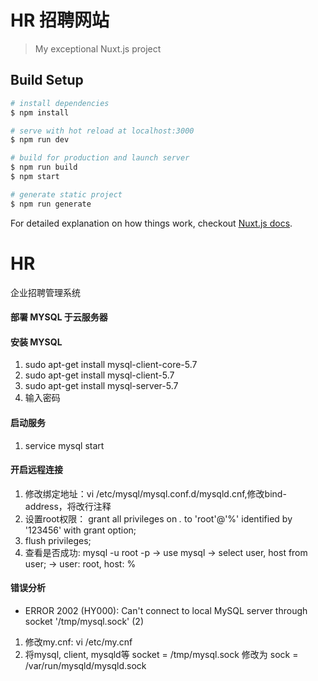 
# HR 招聘网站

> My exceptional Nuxt.js project

## Build Setup

``` bash
# install dependencies
$ npm install

# serve with hot reload at localhost:3000
$ npm run dev

# build for production and launch server
$ npm run build
$ npm start

# generate static project
$ npm run generate
```

For detailed explanation on how things work, checkout [Nuxt.js docs](https://nuxtjs.org).

# HR
企业招聘管理系统

#### 部署 MYSQL 于云服务器
#### 安装 MYSQL
1. sudo apt-get install mysql-client-core-5.7
2. sudo apt-get install mysql-client-5.7
3. sudo apt-get install mysql-server-5.7
4. 输入密码

#### 启动服务
1. service mysql start

#### 开启远程连接
1. 修改绑定地址：vi /etc/mysql/mysql.conf.d/mysqld.cnf,修改bind-address，将改行注释
2. 设置root权限： grant all privileges on *.* to 'root'@'%' identified by '123456' with grant option;
3. flush privileges;
4. 查看是否成功: mysql -u root -p -> use mysql -> select user, host from user; -> user: root, host: %

#### 错误分析
+ ERROR 2002 (HY000): Can't connect to local MySQL server through socket '/tmp/mysql.sock' (2)
1. 修改my.cnf: vi /etc/my.cnf 
2. 将mysql, client, mysqld等 socket = /tmp/mysql.sock 修改为 sock = /var/run/mysqld/mysqld.sock
